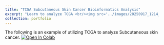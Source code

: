 ```yaml
---
title: "TCGA Subcutaneous Skin Cancer Bioinformatics Analysis"
excerpt: "Learn to analyze TCGA <br/><img src='../images/20250917_1214_Beachside Data Analysis_remix_01k5chffjyes6b9egzthxg7ecr (2) (1).png'>"
collection: portfolio
---
```


The following is an example of utilizing TCGA to analyze Subcutaneous skin cancer.
[![Open In Colab](https://colab.research.google.com/assets/colab-badge.svg)](https://colab.research.google.com/drive/1kcGHZ8bBIm0Kirkf8alLPckNoUkRrghy#scrollTo=PO7wSn_Tw2yJ)
